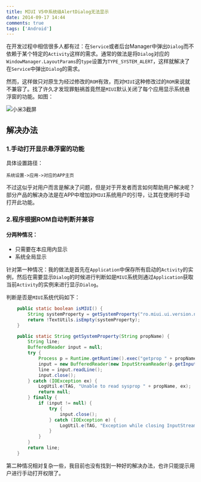 ```yaml
---
title: MIUI V5中系统级AlertDialog无法显示
date: 2014-09-17 14:44
comments: true
tags: ['Android']
---
```


在开发过程中相信很多人都有过：在`Service`或者后台Manager中弹出`Dialog`而不依赖于某个特定的`Activity`这样的需求。通常的做法是将`Dialog`对应的`WindowManager.LayoutParams`的`type`设置为`TYPE_SYSTEM_ALERT`，这样就解决了在`Service`中弹出`Dialog`的需求。
<!--more-->

然而，这样做只对原生为经过修改的`ROM`有效，而对`MIUI`这种修改过的`ROM`来说就不兼容了。找了许久才发现罪魁祸首竟然是`MIUI`默认关闭了每个应用显示系统悬浮窗的功能。如图：

![小米3截屏](/media/2014-09-17-the-system-dialog-don-not-show-in-miui/MI3-screen-shot.png)

## 解决办法
### 1.手动打开显示悬浮窗的功能

  具体设置路径：

```
系统设置->应用->对应的APP主页
```

不过这似乎对用户而言是解决了问题，但是对于开发者而言如何帮助用户解决呢？
部分产品的解决办法是在APP中增加对`MIUI`系统用户的引导，让其在使用时手动打开此功能。

### 2.程序根据ROM自动判断并兼容

#### 分两种情况：

* 只需要在本应用内显示
* 系统全局显示

针对第一种情况：我的做法是首先在`Application`中保存所有启动的`Activity`的实例，然后在需要显示`Dialog`的时候进行判断如是`MIUI`系统则通过`Application`获取当前`Activity`的实例来进行显示`Dialog`。

判断是否是`MIUI`系统代码如下：
``` java
    public static boolean isMIUI() {
        String systemProperty = getSystemProperty("ro.miui.ui.version.name");
        return !TextUtils.isEmpty(systemProperty);
    }

    public static String getSystemProperty(String propName) {
        String line;
        BufferedReader input = null;
        try {
            Process p = Runtime.getRuntime().exec("getprop " + propName);
            input = new BufferedReader(new InputStreamReader(p.getInputStream()), 1024);
            line = input.readLine();
            input.close();
        } catch (IOException ex) {
            LogUtil.e(TAG, "Unable to read sysprop " + propName, ex);
            return null;
        } finally {
            if (input != null) {
                try {
                    input.close();
                } catch (IOException e) {
                    LogUtil.e(TAG, "Exception while closing InputStream", e);
                }
            }
        }
        return line;
    }
```

第二种情况相对复杂一些，我目前也没有找到一种好的解决办法，也许只能提示用户进行手动打开权限了。
